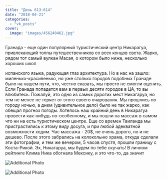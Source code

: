 ```yaml
---
title: "День 613-614"
date: "2018-04-21"
categories: 
  - "vk_posts"
cover:
  image: "images/456240462.jpg"
---
```


Гранада - еще один популярный туристический центр Никарагуа, привлекающий толпы путешественников со всех концов света. Жарко, рядом тот самый вулкан Масая, о котором было ниже, несколько хороших школ

<!--more--> испанского языка, радующая глаз архитектура. Но в нас на зашло: миленько-красивенько, но уже столько городов подобных Гранаде было на нашем пути, что, честно сказать, мы просто не смогли оценить. Если Гранада попадется вам в первых десяти городов в ЦА, то вы влюбитесь. Пожалуй, это одно из самых дорогих мест Никагаруа, но тем не менее не теряет от этого своего очарования. Мы прошлись по городу ночью, а днем (удивительное дело) было не так жарко, как обещал прогноз погоды. Хотелось наш крайний день в Никарагуа провести как-нибудь по-особенному, и мы пошли на массаж в самом что ни на есть туристическом центре. Еще со времен Таиланда мы пристрастились к этому виду досуга, и при любой адекватной возможности ходим. Час массажа - 20$, не очень дорого, но и не дешево. После этого забрались на колокольню храма, откуда сделали эти фотографии, и тем же вечером, 5 часов спустя, прошли границу с Коста-Рикой. Эх, Никагаруа, мы будем по тебе скучать! В личном рейтинге Клима Ника обогнала Мексику, и это что-то, да значит

![Additional Photo](https://vodpop.ru/wp-content/uploads/2023/07/456240463.jpg)

![Additional Photo](https://vodpop.ru/wp-content/uploads/2023/07/456240464.jpg)
